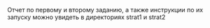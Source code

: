 Отчет по первому и второму заданию, а также инструкции по их запуску можно увидеть в директориях strat1 и strat2